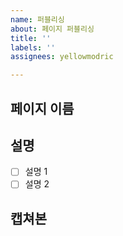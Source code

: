 ```yaml
---
name: 퍼블리싱
about: 페이지 퍼블리싱
title: ''
labels: ''
assignees: yellowmodric

---
```


## 페이지 이름
## 설명
- [ ] 설명 1
- [ ] 설명 2
## 캡쳐본
